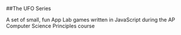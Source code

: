 ##The UFO Series

A set of small, fun App Lab games written in JavaScript during the AP Computer Science Principles course
